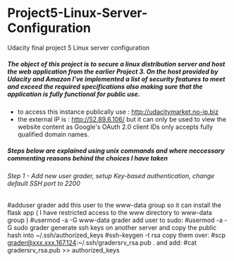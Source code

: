 # Project5-Linux-Server-Configuration
Udacity final project 5 Linux server configuration

##### The object of this project is to secure a linux distribution server and host the web application from the earlier Project 3. On the host provided by Udacity and Amazon I've implemented a list of security features to meet and exceed the required specifications also making sure that the application is fully functional for public use. 
 - to access this instance publically use : http://udacitymarket.no-ip.biz
 - the external IP is : http://52.89.6.106/ but it can only be used to view the website content as Google's OAuth 2.0 client IDs only accepts fully qualified domain names.

##### Steps below are explained using unix commands and where neccessary commenting reasons behind the choices I have taken

###### Step 1 - Add new user grader, setup Key-based authentication, change default SSH port to 2200

#adduser grader
add this user to the www-data group so it can install the flask app ( I have restricted access to the www directory to www-data group )
#usermod -a -G www-data grader
add user to sudo:
#usermod -a -G sudo grader
generate ssh keys on another server and copy the public hash into
~/.ssh/authorized_keys
#ssh-keygen -t rsa
copy them over:
#scp grader@xxx.xxx.167.124:~/.ssh/gradersrv_rsa.pub .
and add:
#cat gradersrv_rsa.pub >> authorized_keys


